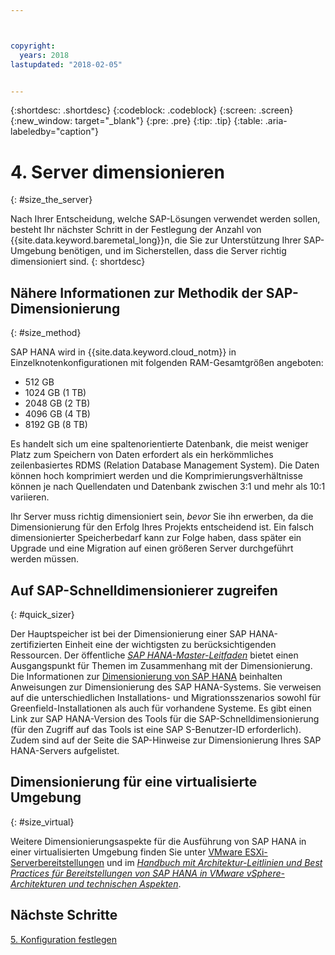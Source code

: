 ```yaml
---



copyright:
  years: 2018
lastupdated: "2018-02-05"


---
```


{:shortdesc: .shortdesc}
{:codeblock: .codeblock}
{:screen: .screen}
{:new_window: target="_blank"}
{:pre: .pre}
{:tip: .tip}
{:table: .aria-labeledby="caption"}


# 4. Server dimensionieren
{: #size_the_server}

Nach Ihrer Entscheidung, welche SAP-Lösungen verwendet werden sollen, besteht Ihr nächster Schritt in der Festlegung der Anzahl von {{site.data.keyword.baremetal_long}}n, die Sie zur Unterstützung Ihrer SAP-Umgebung benötigen, und im Sicherstellen, dass die Server richtig dimensioniert sind.
{: shortdesc}

## Nähere Informationen zur Methodik der SAP-Dimensionierung
{: #size_method}

SAP HANA wird in {{site.data.keyword.cloud_notm}} in Einzelknotenkonfigurationen mit folgenden RAM-Gesamtgrößen angeboten: 
  * 512 GB
  * 1024 GB (1 TB)
  * 2048 GB (2 TB)
  * 4096 GB (4 TB)
  * 8192 GB (8 TB)
  
Es handelt sich um eine spaltenorientierte Datenbank, die meist weniger Platz zum Speichern von Daten erfordert als ein herkömmliches zeilenbasiertes RDMS (Relation Database Management System). Die Daten können hoch komprimiert werden und die Komprimierungsverhältnisse können je nach Quellendaten und Datenbank zwischen 3:1 und mehr als 10:1 variieren. 

Ihr Server muss richtig dimensioniert sein, *bevor* Sie ihn erwerben, da die Dimensionierung für den Erfolg Ihres Projekts entscheidend ist. Ein falsch dimensionierter Speicherbedarf kann zur Folge haben, dass später ein Upgrade und eine Migration auf einen größeren Server durchgeführt werden müssen.

## Auf SAP-Schnelldimensionierer zugreifen
{: #quick_sizer}

Der Hauptspeicher ist bei der Dimensionierung einer SAP HANA-zertifizierten Einheit eine der wichtigsten zu berücksichtigenden Ressourcen. Der öffentliche [*SAP HANA-Master-Leitfaden*](https://help.sap.com/doc/e95f6750b0fd10148ea5c6be75016694/2.0.00/en-US/SAP_HANA_Master_Guide_en.pdf) bietet einen Ausgangspunkt für Themen im Zusammenhang mit der Dimensionierung. Die Informationen zur [Dimensionierung von SAP HANA](https://help.sap.com/viewer/eb3777d5495d46c5b2fa773206bbfb46/2.0.00/en-US/d4a122a7bb57101493e3f5ca08e6b039.html) beinhalten Anweisungen zur Dimensionierung des SAP HANA-Systems. Sie verweisen auf die unterschiedlichen Installations- und Migrationsszenarios sowohl für Greenfield-Installationen als auch für vorhandene Systeme. Es gibt einen Link zur SAP HANA-Version des Tools für die SAP-Schnelldimensionierung (für den Zugriff auf das Tools ist eine SAP S-Benutzer-ID erforderlich). Zudem sind auf der Seite die SAP-Hinweise zur Dimensionierung Ihres SAP HANA-Servers aufgelistet. 

## Dimensionierung für eine virtualisierte Umgebung
{: #size_virtual}

Weitere Dimensionierungsaspekte für die Ausführung von SAP HANA in einer virtualisierten Umgebung finden Sie unter [VMware ESXi-Serverbereitstellungen](/docs/infrastructure/sap-hana/hana-considerations.html#vmware-server) und im [*Handbuch mit Architektur-Leitlinien und Best Practices für Bereitstellungen von SAP HANA in VMware vSphere-Architekturen und technischen Aspekten*](https://www.vmware.com/content/dam/digitalmarketing/vmware/en/pdf/whitepaper/sap_hana_on_vmware_vsphere_best_practices_guide-white-paper.pdf).

## Nächste Schritte

 [5. Konfiguration festlegen](/docs/infrastructure/sap-hana/hana-determine-configuration.html)
